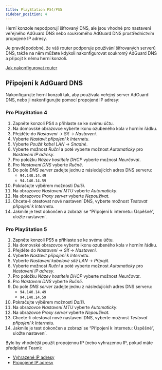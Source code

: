 ```yaml
---
title: PlayStation PS4/PS5
sidebar_position: 4
---
```


Herní konzole nepodporují šifrovaný DNS, ale jsou vhodné pro nastavení veřejného AdGuard DNS nebo soukromého AdGuard DNS prostřednictvím propojené IP adresy.

Je pravděpodobné, že váš router podporuje používání šifrovaných serverů DNS, takže na něm můžete kdykoli nakonfigurovat soukromý AdGuard DNS a připojit k němu herní konzoli.

[Jak nakonfigurovat router](/private-dns/connect-devices/routers/routers.md)

## Připojení k AdGuard DNS

Nakonfigurujte herní konzoli tak, aby používala veřejný server AdGuard DNS, nebo ji nakonfigurujte pomocí propojené IP adresy:

### Pro PlayStation 4

1. Zapněte konzoli PS4 a přihlaste se ke svému účtu.
2. Na domovské obrazovce vyberte ikonu ozubeného kola v horním řádku.
3. Přejděte do _Nastavení_ → _Síť_ → _Nastavení_.
4. Vyberte _Nastavit připojení k Internetu_.
5. Vyberte _Použít kabel LAN_ → _Snadné_.
6. Vyberte možnost _Ruční_ a poté vyberte možnost _Automaticky_ pro _Nastavení IP adresy_.
7. Pro položku _Název hostitele DHCP_ vyberte možnost _Neurčovat_.
8. Pro _Nastavení DNS_ vyberte _Ručně_.
9. Do pole _DNS server_ zadejte jednu z následujících adres DNS serveru:
    - `94.140.14.49`
    - `94.140.14.59`
10. Pokračujte výběrem možnosti _Další_.
11. Na obrazovce _Nastavení MTU_ vyberte _Automaticky_.
12. Na obrazovce _Proxy server_ vyberte _Nepoužívat_.
13. Chcete-li otestovat nové nastavení DNS, vyberte možnost _Testovat připojení k Internetu_.
14. Jakmile je test dokončen a zobrazí se “Připojení k internetu: Úspěšné“, uložte nastavení.

### Pro PlayStation 5

1. Zapněte konzoli PS5 a přihlaste se ke svému účtu.
2. Na domovské obrazovce vyberte ikonu ozubeného kola v horním řádku.
3. Přejděte do _Nastavení_ → _Síť_ → _Nastavení_.
4. Vyberte _Nastavit připojení k Internetu_.
5. Vyberte _Nastavení kabelové sítě LAN_ → _Připojit_.
6. Vyberte možnost _Ruční_ a poté vyberte možnost _Automaticky_ pro _Nastavení IP adresy_.
7. Pro položku _Název hostitele DHCP_ vyberte možnost _Neurčovat_.
8. Pro _Nastavení DNS_ vyberte _Ručně_.
9. Do pole _DNS server_ zadejte jednu z následujících adres DNS serveru:
    - `94.140.14.49`
    - `94.140.14.59`
10. Pokračujte výběrem možnosti _Další_.
11. Na obrazovce _Nastavení MTU_ vyberte _Automaticky_.
12. Na obrazovce _Proxy server_ vyberte _Nepoužívat_.
13. Chcete-li otestovat nové nastavení DNS, vyberte možnost _Testovat připojení k Internetu_.
14. Jakmile je test dokončen a zobrazí se “Připojení k internetu: Úspěšné“, uložte nastavení.

Bylo by vhodnější použít propojenou IP (nebo vyhrazenou IP, pokud máte předplatné Team):

- [Vyhrazené IP adresy](/private-dns/connect-devices/other-options/dedicated-ip.md)
- [Propojené IP adresy](/private-dns/connect-devices/other-options/linked-ip.md)
